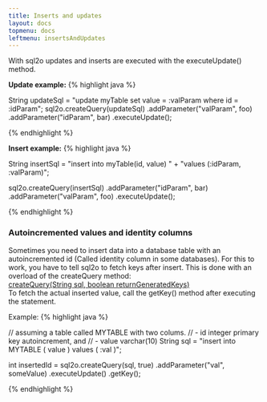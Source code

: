 ```yaml
---
title: Inserts and updates
layout: docs
topmenu: docs
leftmenu: insertsAndUpdates
---
```


With sql2o updates and inserts are executed with the executeUpdate() method.

**Update example:** 
{% highlight java %}

String updateSql = "update myTable set value = :valParam where id = :idParam";
sql2o.createQuery(updateSql)
	.addParameter("valParam", foo)
	.addParameter("idParam", bar)
	.executeUpdate();

{% endhighlight %}

**Insert example:**
{% highlight java %}

String insertSql = 
	"insert into myTable(id, value) " +
	"values (:idParam, :valParam)";

sql2o.createQuery(insertSql)
	.addParameter("idParam", bar)
	.addParameter("valParam", foo)
	.executeUpdate();

{% endhighlight %}

### Autoincremented values and identity columns

Sometimes you need to insert data into a database table with an autoincremented id (Called identity column in some databases). For this to work, you have to tell sql2o to fetch keys after insert. This is done with an overload of the createQuery method:  
[createQuery(String sql, boolean returnGeneratedKeys)](http://api.sql2o.org/1.2.0/org/sql2o/Sql2o.html#createQuery%28java.lang.String,%20boolean%29)  
To fetch the actual inserted value, call the getKey() method after executing the statement.

Example:
{% highlight java %}

// assuming a table called MYTABLE with two colums. 
// - id integer primary key autoincrement, and
// - value varchar(10)
String sql = "insert into MYTABLE ( value ) values ( :val )";

int insertedId = sql2o.createQuery(sql, true)
	.addParameter("val", someValue)
	.executeUpdate()
	.getKey();

{% endhighlight %}
